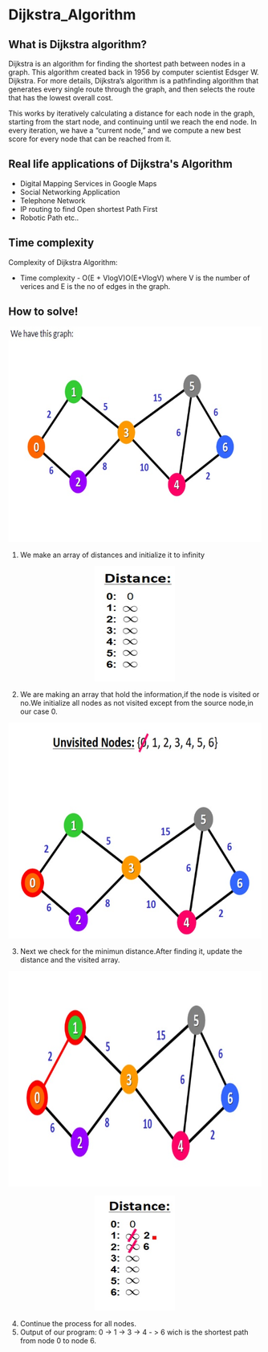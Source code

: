 # Dijkstra_Algorithm
## What is Dijkstra algorithm?
Dijkstra is an algorithm for finding the shortest path between nodes in a graph. This algorithm created back in 1956 by computer scientist Edsger W. Dijkstra. For more details, Dijkstra’s algorithm is a pathfinding algorithm that generates every single route through the graph, and then selects the route that has the lowest overall cost. 

This works by iteratively calculating a distance for each node in the graph, starting from the start node, and continuing until we reach the end node. In every iteration, we have a “current node,” and we compute a new best score for every node that can be reached from it.

## Real life applications of Dijkstra's Algorithm

* Digital Mapping Services in Google Maps
* Social Networking Application
* Telephone Network
* IP routing to find Open shortest Path First
* Robotic Path etc..

## Time complexity

Complexity of Dijkstra Algorithm:

* Time complexity - O(E + VlogV)O(E+VlogV) where V is the number of verices and E is the no of edges in the graph.

## How to solve!

   <p align="center">
   <img width="690" height="430" src="https://github.com/TheodoreGisis/Dijkstra_Algorithm/blob/main/Graph/Graph.jpg" >
   </p>
   
   1) We make an array of distances and initialize it to infinity 
  
  <p align="center">
   <img width="160" height="230" src="https://github.com/TheodoreGisis/Dijkstra_Algorithm/blob/main/Graph/Distances.jpg" >
   </p>
   
   2) We are making an array that hold the information,if the node is visited or no.We initialize all nodes as not visited  except from the source node,in our case 0.
   
   <p align="center">
   <img width="690" height="430" src="https://github.com/TheodoreGisis/Dijkstra_Algorithm/blob/main/Graph/Viseted_array.jpg" >
   </p>
   
   3) Next we check for the minimun distance.After finding it, update the distance and the visited array.

   <p align="center">
   <img width="710" height="430" src="https://github.com/TheodoreGisis/Dijkstra_Algorithm/blob/main/Graph/Distance_1.jpg" >
   </p>
   
   
   
   
   
   <p align="center">
   <img width="160" height="230" src="https://github.com/TheodoreGisis/Dijkstra_Algorithm/blob/main/Graph/distance1.jpg" >
   </p>
   
   4) Continue the process for all nodes.
   5) Output of our program: 0 -> 1 -> 3 -> 4 - > 6 wich is the shortest path from node 0 to node 6.
   
